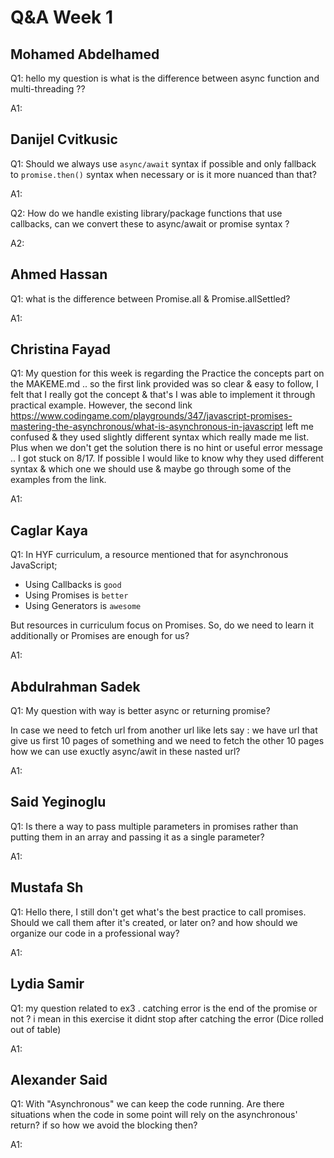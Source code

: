 # Q&A Week 1

## Mohamed Abdelhamed

Q1: hello my question is what is the difference between async function and multi-threading ??

A1:

## Danijel Cvitkusic

Q1: Should we always use `async/await` syntax if possible and only fallback to `promise.then()` syntax when necessary or is it more nuanced than that?

A1:

Q2: How do we handle existing library/package functions that use callbacks, can we convert these to async/await or promise syntax ?

A2:

## Ahmed Hassan

Q1: what is the difference between Promise.all & Promise.allSettled?

A1:

## Christina Fayad

Q1: My question for this week is regarding the Practice the concepts part on the MAKEME.md .. so the first link provided was so clear & easy to follow, I felt that I really got the concept & that's I was able to implement it through practical example. However, the second link https://www.codingame.com/playgrounds/347/javascript-promises-mastering-the-asynchronous/what-is-asynchronous-in-javascript
left me confused & they used slightly different syntax which really made me list. Plus when we don't get the solution there is no hint or useful error message .. I got stuck on 8/17.
If possible I would like to know why they used different syntax & which one we should use & maybe go through some of the examples from the link.

A1:

## Caglar Kaya

Q1: In HYF curriculum, a resource mentioned that for asynchronous JavaScript;

- Using Callbacks is `good`
- Using Promises is `better`
- Using Generators is `awesome`

But resources in curriculum focus on Promises. So, do we need to learn it additionally or Promises are enough for us?

A1:

## Abdulrahman Sadek

Q1: My question with way is better async or returning promise?

In case we need to fetch url from another url like lets say : we have url that give us first 10 pages of something and we need to fetch the other 10 pages how we can use exuctly async/awit in these nasted url?

A1:

## Said Yeginoglu

Q1: Is there a way to pass multiple parameters in promises rather than putting them in an array and passing it as a single parameter?

A1:

## Mustafa Sh

Q1: Hello there, I still don't get what's the best practice to call promises. Should we call them after it's created, or later on? and how should we organize our code in a professional way?

A1:

## Lydia Samir

Q1: my question related to ex3 . catching error is the end of the promise or not ? i mean in this exercise it didnt stop after catching the error (Dice rolled out of table)

A1:

## Alexander Said

Q1: With "Asynchronous" we can keep the code running. Are there situations when the code in some point will rely on the asynchronous' return? if so how we avoid the blocking then?

A1:
